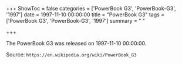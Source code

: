 +++
ShowToc = false
categories = ['PowerBook G3', 'PowerBook-G3', '1997']
date = 1997-11-10 00:00:00
title = "PowerBook G3"
tags = ['PowerBook G3', 'PowerBook-G3', '1997']
summary = " "

+++

The PowerBook G3 was released on 1997-11-10 00:00:00.

Source: `https://en.wikipedia.org/wiki/PowerBook_G3`


